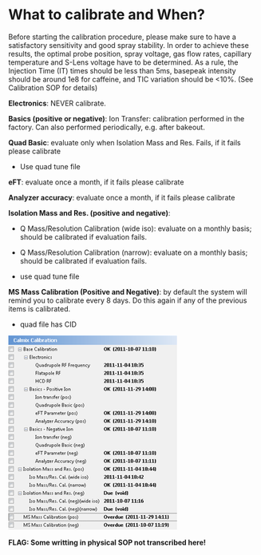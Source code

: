 # What to calibrate and When?

Before starting the calibration procedure, please make sure to have a satisfactory sensitivity and good spray stability. In order to achieve these results, the optimal probe position, spray voltage, gas flow rates, capillary temperature and S-Lens voltage have to be determined. As a rule, the Injection Time (IT) times should be less than 5ms, basepeak intensity should be around 1e8 for caffeine, and TIC variation should be <10%. (See Calibration SOP for details) 

**Electronics**: NEVER calibrate.

**Basics (positive or negative)**: Ion Transfer: calibration performed in the factory. Can also performed periodically, e.g. after bakeout.

**Quad Basic**: evaluate only when Isolation Mass and Res. Fails, if it fails please calibrate

* Use quad tune file

**eFT**: evaluate once a month, if it fails please calibrate 

**Analyzer accuracy**: evaluate once a month, if it fails please calibrate

**Isolation Mass and Res. (positive and negative)**:
  * Q Mass/Resolution Calibration (wide iso): evaluate on a monthly basis; should be calibrated if evaluation fails.
  * Q Mass/Resolution Calibration (narrow): evaluate on a monthly basis; should be calibrated if evaluation fails.

* use quad tune file

**MS Mass Calibration (Positive and Negative)**: by default the system will remind you to calibrate every 8 days. Do this again if any of the previous items is calibrated. 

* quad file has CID

![](/images/what_to_calibrate_and_when-image01.png)

**FLAG: Some writting in physical SOP not transcribed here!**
